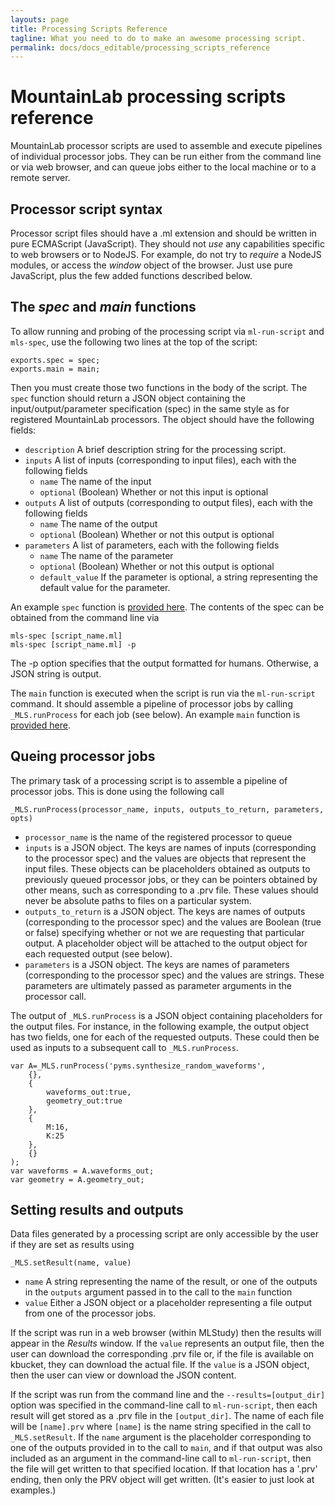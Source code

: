 ```yaml
---
layouts: page
title: Processing Scripts Reference
tagline: What you need to do to make an awesome processing script.
permalink: docs/docs_editable/processing_scripts_reference
---
```


# MountainLab processing scripts reference

MountainLab processor scripts are used to assemble and execute pipelines of individual processor jobs. They can be run either from the command line or via web browser, and can queue jobs either to the local machine or to a remote server.

## Processor script syntax

Processor script files should have a .ml extension and should be written in pure ECMAScript (JavaScript). They should not *use* any capabilities specific to web browsers or to NodeJS. For example, do not try to *require* a NodeJS modules, or access the *window* object of the browser. Just use pure JavaScript, plus the few added functions described below.

## The *spec* and *main* functions

To allow running and probing of the processing script via ```ml-run-script``` and ```mls-spec```,  use the following two lines at the top of the script:

```
exports.spec = spec;
exports.main = main;
```

Then you must create those two functions in the body of the script. The ```spec``` function should return a JSON object containing the input/output/parameter specification (spec) in the same style as for registered MountainLab processors. The object should have the following fields:

* ```description``` A brief description string for the processing script.
* ```inputs``` A list of inputs (corresponding to input files), each with the following fields
	- ```name``` The name of the input
	- ```optional``` (Boolean) Whether or not this input is optional
* ```outputs``` A list of outputs (corresponding to output files), each with the following fields
	- ```name``` The name of the output
	- ```optional``` (Boolean) Whether or not this output is optional
* ```parameters``` A list of parameters, each with the following fields
	- ```name``` The name of the parameter
	- ```optional``` (Boolean) Whether or not this output is optional
	- ```default_value``` If the parameter is optional, a string representing the default value for the parameter.

An example ```spec``` function is [provided here](processing_scripts.md). The contents of the spec can be obtained from the command line via

```
mls-spec [script_name.ml]
mls-spec [script_name.ml] -p
```

The -p option specifies that the output formatted for humans. Otherwise, a JSON string is output.

The ```main``` function is executed when the script is run via the ```ml-run-script``` command. It should assemble a pipeline of processor jobs by calling ```_MLS.runProcess``` for each job (see below). An example ```main``` function is [provided here](processing_scripts.md).

## Queing processor jobs

The primary task of a processing script is to assemble a pipeline of processor jobs. This is done using the following call

```
_MLS.runProcess(processor_name, inputs, outputs_to_return, parameters, opts)
```

* ```processor_name``` is the name of the registered processor to queue
* ```inputs``` is a JSON object. The keys are names of inputs (corresponding to the processor spec) and the values are objects that represent the input files. These objects can be placeholders obtained as outputs to previously queued processor jobs, or they can be pointers obtained by other means, such as corresponding to a .prv file. These values should never be absolute paths to files on a particular system.
* ```outputs_to_return``` is a JSON object. The keys are names of outputs (corresponding to the processor spec) and the values are Boolean (true or false) specifying whether or not we are requesting that particular output. A placeholder object will be attached to the output object for each requested output (see below).
* ```parameters``` is a JSON object. The keys are names of parameters (corresponding to the processor spec) and the values are strings. These parameters are ultimately passed as parameter arguments in the processor call.

The output of ```_MLS.runProcess``` is a JSON object containing placeholders for the output files. For instance, in the following example, the output object has two fields, one for each of the requested outputs. These could then be used as inputs to a subsequent call to ```_MLS.runProcess```.

```
var A=_MLS.runProcess('pyms.synthesize_random_waveforms',
	{},
	{
		waveforms_out:true,
		geometry_out:true
	},
	{
		M:16,
		K:25
	},
	{}
);
var waveforms = A.waveforms_out;
var geometry = A.geometry_out;
```

## Setting results and outputs

Data files generated by a processing script are only accessible by the user if they are set as results using

```
_MLS.setResult(name, value)
```

* ```name``` A string representing the name of the result, or one of the outputs in the ```outputs``` argument passed in to the call to the ```main``` function
* ```value``` Either a JSON object or a placeholder representing a file output from one of the processor jobs.

If the script was run in a web browser (within MLStudy) then the results will appear in the *Results* window. If the ```value``` represents an output file, then the user can download the corresponding .prv file or, if the file is available on kbucket, they can download the actual file. If the ```value``` is a JSON object, then the user can view or download the JSON content.

If the script was run from the command line and the ```--results=[output_dir]``` option was specified in the command-line call to ```ml-run-script```, then each result will get stored as a .prv file in the ```[output_dir]```. The name of each file will be ```[name].prv``` where ```[name]``` is the name string specified in the call to ```_MLS.setResult```. If the ```name``` argument is the placeholder corresponding to one of the outputs provided in to the call to ```main```, and if that output was also included as an argument in the command-line call to ```ml-run-script```, then the file will get written to that specified location. If that location has a '.prv' ending, then only the PRV object will get written. (It's easier to just look at examples.)


